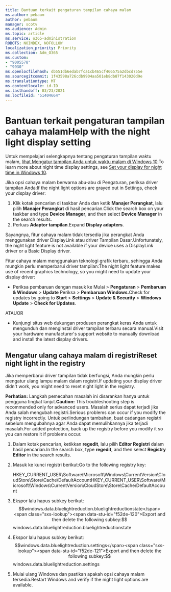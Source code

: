 ```yaml
---
title: Bantuan terkait pengaturan tampilan cahaya malam
ms.author: pebaum
author: pebaum
manager: scotv
ms.audience: Admin
ms.topic: article
ms.service: o365-administration
ROBOTS: NOINDEX, NOFOLLOW
localization_priority: Priority
ms.collection: Adm_O365
ms.custom:
- "9005578"
- "9930"
ms.openlocfilehash: db551db6edab7fca1cb465cf466575a2dbcd755e
ms.sourcegitcommit: 1f43598a726cdb9904aa501eb8db87f143020d9e
ms.translationtype: MT
ms.contentlocale: id-ID
ms.lasthandoff: 03/23/2021
ms.locfileid: "51404664"
---
```

# <a name="help-with-the-night-light-display-setting"></a><span data-ttu-id="f52de-102">Bantuan terkait pengaturan tampilan cahaya malam</span><span class="sxs-lookup"><span data-stu-id="f52de-102">Help with the night light display setting</span></span>

<span data-ttu-id="f52de-103">Untuk mempelajari selengkapnya tentang pengaturan tampilan waktu malam, [lihat Mengatur tampilan Anda untuk waktu malam di Windows 10](https://support.microsoft.com/windows/set-your-display-for-night-time-in-windows-10-18fe903a-e0a1-8326-4c68-fd23d7aaf136).</span><span class="sxs-lookup"><span data-stu-id="f52de-103">To learn more about night time display settings, see [Set your display for night time in Windows 10](https://support.microsoft.com/windows/set-your-display-for-night-time-in-windows-10-18fe903a-e0a1-8326-4c68-fd23d7aaf136).</span></span>

<span data-ttu-id="f52de-104">Jika opsi cahaya malam berwarna abu-abu di Pengaturan, periksa driver tampilan Anda:</span><span class="sxs-lookup"><span data-stu-id="f52de-104">If the night light options are grayed out in Settings, check your display driver:</span></span> 

1. <span data-ttu-id="f52de-105">Klik kotak pencarian di taskbar Anda dan ketik **Manajer Perangkat**, lalu pilih **Manajer Perangkat** di hasil pencarian.</span><span class="sxs-lookup"><span data-stu-id="f52de-105">Click the search box on your taskbar and type **Device Manager**, and then select **Device Manager** in the search results.</span></span>
1. <span data-ttu-id="f52de-106">Perluas **Adaptor tampilan**.</span><span class="sxs-lookup"><span data-stu-id="f52de-106">Expand **Display adapters**.</span></span> 

<span data-ttu-id="f52de-107">Sayangnya, fitur cahaya malam tidak tersedia jika perangkat Anda menggunakan driver DisplayLink atau driver Tampilan Dasar.</span><span class="sxs-lookup"><span data-stu-id="f52de-107">Unfortunately, the night light feature is not available if your device uses a DisplayLink driver or a Basic Display driver.</span></span>

<span data-ttu-id="f52de-108">Fitur cahaya malam menggunakan teknologi grafik terbaru, sehingga Anda mungkin perlu memperbarui driver tampilan:</span><span class="sxs-lookup"><span data-stu-id="f52de-108">The night light feature makes use of recent graphics technology, so you might need to update your display driver:</span></span>  

- <span data-ttu-id="f52de-109">Periksa pembaruan dengan masuk ke Mulai  >  **Pengaturan**  >  **Pembaruan & Windows**  >  **Update** Periksa  >  **Pembaruan Windows.**</span><span class="sxs-lookup"><span data-stu-id="f52de-109">Check for updates by going to **Start** > **Settings** > **Update & Security** > **Windows Update** > **Check for Updates**.</span></span>  

<span data-ttu-id="f52de-110">ATAU</span><span class="sxs-lookup"><span data-stu-id="f52de-110">OR</span></span>

- <span data-ttu-id="f52de-111">Kunjungi situs web dukungan produsen perangkat keras Anda untuk mengunduh dan menginstal driver tampilan terbaru secara manual.</span><span class="sxs-lookup"><span data-stu-id="f52de-111">Visit your hardware manufacturer's support website to manually download and install the latest display drivers.</span></span>

## <a name="reset-night-light-in-the-registry"></a><span data-ttu-id="f52de-112">Mengatur ulang cahaya malam di registri</span><span class="sxs-lookup"><span data-stu-id="f52de-112">Reset night light in the registry</span></span>

<span data-ttu-id="f52de-113">Jika memperbarui driver tampilan tidak berfungsi, Anda mungkin perlu mengatur ulang lampu malam dalam registri.</span><span class="sxs-lookup"><span data-stu-id="f52de-113">If updating your display driver didn't work, you might need to reset night light in the registry.</span></span>  

<span data-ttu-id="f52de-114">**Perhatian:** Langkah pemecahan masalah ini disarankan hanya untuk pengguna tingkat lanjut.</span><span class="sxs-lookup"><span data-stu-id="f52de-114">**Caution:** This troubleshooting step is recommended only for advanced users.</span></span> <span data-ttu-id="f52de-115">Masalah serius dapat terjadi jika Anda salah mengubah registri.</span><span class="sxs-lookup"><span data-stu-id="f52de-115">Serious problems can occur if you modify the registry incorrectly.</span></span> <span data-ttu-id="f52de-116">Untuk perlindungan tambahan, buat cadangan registri sebelum mengubahnya agar Anda dapat memulihkannya jika terjadi masalah.</span><span class="sxs-lookup"><span data-stu-id="f52de-116">For added protection, back up the registry before you modify it so  you can restore it if problems occur.</span></span>

1. <span data-ttu-id="f52de-117">Dalam kotak pencarian, ketikkan **regedit**, lalu pilih **Editor Registri** dalam hasil pencarian.</span><span class="sxs-lookup"><span data-stu-id="f52de-117">In the search box, type **regedit**, and then select **Registry Editor** in the search results.</span></span>

1. <span data-ttu-id="f52de-118">Masuk ke kunci registri berikut:</span><span class="sxs-lookup"><span data-stu-id="f52de-118">Go to the following registry key:</span></span> 

    <span data-ttu-id="f52de-119">HKEY_CURRENT_USER\Software\Microsoft\Windows\CurrentVersion\CloudStore\Store\Cache\DefaultAccount</span><span class="sxs-lookup"><span data-stu-id="f52de-119">HKEY_CURRENT_USER\Software\Microsoft\Windows\CurrentVersion\CloudStore\Store\Cache\DefaultAccount</span></span>

1. <span data-ttu-id="f52de-120">Ekspor lalu hapus subkey berikut:$$windows.data.bluelightreduction.bluelightreductionstate</span><span class="sxs-lookup"><span data-stu-id="f52de-120">Export and then delete the following subkey:$$windows.data.bluelightreduction.bluelightreductionstate</span></span>

1. <span data-ttu-id="f52de-121">Ekspor lalu hapus subkey berikut:$$windows.data.bluelightreduction.settings</span><span class="sxs-lookup"><span data-stu-id="f52de-121">Export and then delete the following subkey:$$windows.data.bluelightreduction.settings</span></span>

1. <span data-ttu-id="f52de-122">Mulai ulang Windows dan pastikan apakah opsi cahaya malam tersedia.</span><span class="sxs-lookup"><span data-stu-id="f52de-122">Restart Windows and verify if the night light options are available.</span></span>


